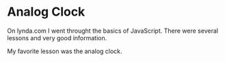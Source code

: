 # Analog Clock

On lynda.com I went throught the basics of JavaScript.  There were several lessons and very good information.

My favorite lesson was the analog clock.

